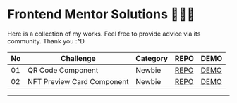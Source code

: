 # Frontend Mentor Solutions 🧑🏻‍🎨

Here is a collection of my works. Feel free to provide advice via its community. Thank you :^D

| No  | Challenge         | Category | REPO                                                                          | DEMO                                                                |
| --- | ----------------- | -------- | ----------------------------------------------------------------------------- | ------------------------------------------------------------------- |
| 01  | QR Code Component | Newbie   | [REPO](https://github.com/LJBL22/frontend-mentor/tree/main/qr-code-component) | [DEMO](https://ljbl22.github.io/frontend-mentor/qr-code-component/) |
| 02  | NFT Preview Card Component | Newbie   | [REPO](https://github.com/LJBL22/frontend-mentor/tree/main/nft-preview-card-component/) | [DEMO](https://ljbl22.github.io/frontend-mentor/nft-preview-card-component/) |
---
